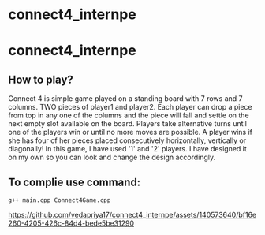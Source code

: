 # connect4_internpe
# connect4_internpe
## How to play?
Connect 4 is simple game played on a standing board with 7 rows and 7 columns. TWO pieces of player1 and player2. Each player can drop a piece from top in any one of the columns and the piece will fall and settle on the next empty slot
available on the board. Players take alternative turns until one of the players win or until no more moves are possible. A player wins if she
has four of her pieces placed consecutively horizontally, vertically or diagonally! 
In this game, I have used '1' and '2' players. I have designed it on my own so you can look and change the design accordingly.
## To complie use command:
`g++ main.cpp Connect4Game.cpp`

https://github.com/vedapriya17/connect4_internpe/assets/140573640/bf16e260-4205-426c-84d4-bede5be31290
